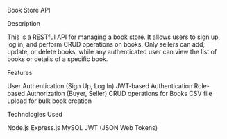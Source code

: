 Book Store API

Description

This is a RESTful API for managing a book store. It allows users to sign up, log in, and perform CRUD operations on books. Only sellers can add, update, or delete books, while any authenticated user can view the list of books or details of a specific book.

Features

User Authentication (Sign Up, Log In)
JWT-based Authentication
Role-based Authorization (Buyer, Seller)
CRUD operations for Books
CSV file upload for bulk book creation


Technologies Used

Node.js
Express.js
MySQL
JWT (JSON Web Tokens)